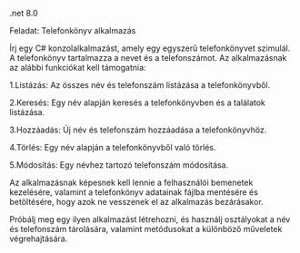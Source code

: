 .net 8.0

Feladat: Telefonkönyv alkalmazás

Írj egy C# konzolalkalmazást, amely egy egyszerű telefonkönyvet szimulál. A telefonkönyv tartalmazza a nevet és a telefonszámot. Az alkalmazásnak az alábbi funkciókat kell támogatnia:

1.Listázás: Az összes név és telefonszám listázása a telefonkönyvből.

2.Keresés: Egy név alapján keresés a telefonkönyvben és a találatok listázása.

3.Hozzáadás: Új név és telefonszám hozzáadása a telefonkönyvhöz.

4.Törlés: Egy név alapján a telefonkönyvből való törlés.

5.Módosítás: Egy névhez tartozó telefonszám módosítása.

Az alkalmazásnak képesnek kell lennie a felhasználói bemenetek kezelésére, valamint a telefonkönyv adatainak fájlba mentésére és betöltésére, hogy azok ne vesszenek el az alkalmazás bezárásakor.

Próbálj meg egy ilyen alkalmazást létrehozni, és használj osztályokat a név és telefonszám tárolására, valamint metódusokat a különböző műveletek végrehajtására.
